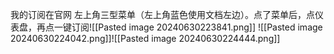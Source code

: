 我的订阅在官网  左上角三型菜单（左上角蓝色使用文档左边）。点了菜单后，点仪表盘，再点一键订阅![[Pasted image 20240630223841.png]]
 ![[Pasted image 20240630224042.png]]![[Pasted image 20240630224444.png]]
 





 


















